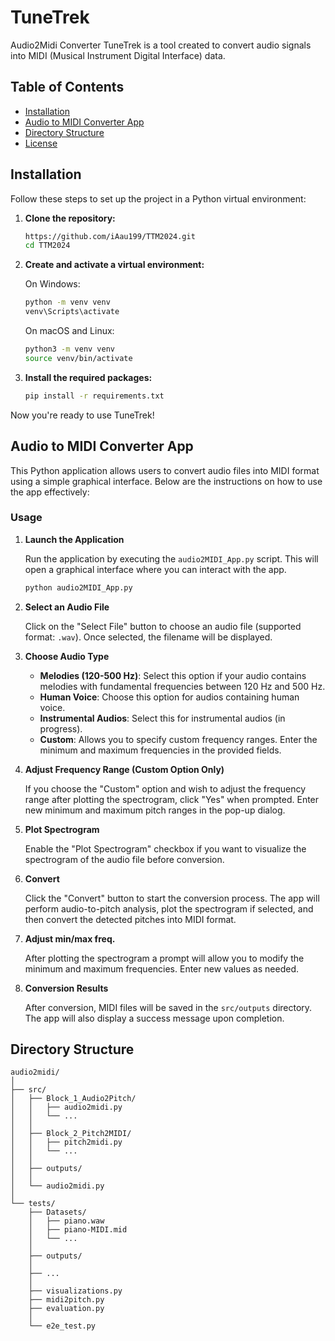 # TuneTrek

Audio2Midi Converter TuneTrek is a tool created to convert audio signals into MIDI (Musical Instrument Digital Interface) data.

## Table of Contents

- [Installation](#installation)
- [Audio to MIDI Converter App](#audio-to-midi-converter-app)
- [Directory Structure](#directory-structure)
- [License](#license)

## Installation

Follow these steps to set up the project in a Python virtual environment:

1. **Clone the repository:**

    ```sh
    https://github.com/iAau199/TTM2024.git
    cd TTM2024
    ```

2. **Create and activate a virtual environment:**

    On Windows:
    
    ```sh
    python -m venv venv
    venv\Scripts\activate
    ```

    On macOS and Linux:
    
    ```sh
    python3 -m venv venv
    source venv/bin/activate
    ```

3. **Install the required packages:**

    ```sh
    pip install -r requirements.txt
    ```

Now you're ready to use TuneTrek!


## Audio to MIDI Converter App

This Python application allows users to convert audio files into MIDI format using a simple graphical interface. Below are the instructions on how to use the app effectively:

### Usage

1. **Launch the Application**

   Run the application by executing the `audio2MIDI_App.py` script. This will open a graphical interface where you can interact with the app.

   ```bash
   python audio2MIDI_App.py
   ```

2. **Select an Audio File**

   Click on the "Select File" button to choose an audio file (supported format: `.wav`). Once selected, the filename will be displayed.

3. **Choose Audio Type**

   - **Melodies (120-500 Hz)**: Select this option if your audio contains melodies with fundamental frequencies between 120 Hz and 500 Hz.
   - **Human Voice**: Choose this option for audios containing human voice.
   - **Instrumental Audios**: Select this for instrumental audios (in progress).
   - **Custom**: Allows you to specify custom frequency ranges. Enter the minimum and maximum frequencies in the provided fields.

4. **Adjust Frequency Range (Custom Option Only)**

   If you choose the "Custom" option and wish to adjust the frequency range after plotting the spectrogram, click "Yes" when prompted. Enter new minimum and maximum pitch ranges in the pop-up dialog.

5. **Plot Spectrogram**

   Enable the "Plot Spectrogram" checkbox if you want to visualize the spectrogram of the audio file before conversion.

6. **Convert**

   Click the "Convert" button to start the conversion process. The app will perform audio-to-pitch analysis, plot the spectrogram if selected, and then convert the detected pitches into MIDI format.

7. **Adjust min/max freq.**

   After plotting the spectrogram a prompt will allow you to modify the minimum and maximum frequencies. Enter new values as needed.

8. **Conversion Results**

   After conversion, MIDI files will be saved in the `src/outputs` directory. The app will also display a success message upon completion.

## Directory Structure
```
audio2midi/
│
├── src/
│   ├── Block_1_Audio2Pitch/
│   │   ├── audio2midi.py
│   │   └── ... 
│   │   
│   ├── Block_2_Pitch2MIDI/
│   │   ├── pitch2midi.py
│   │   └── ... 
│   │   
│   ├── outputs/
│   │   
│   └── audio2midi.py
│
└── tests/
    ├── Datasets/
    │   ├── piano.waw
    │   ├── piano-MIDI.mid
    │   └── ... 
    │  
    ├── outputs/ 
    │  
    ├── ... 
    │  
    ├── visualizations.py
    ├── midi2pitch.py
    ├── evaluation.py
    │ 
    └── e2e_test.py
```